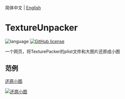 简体中文 | [English](README.en-US.md)

# TextureUnpacker

![language](https://img.shields.io/badge/language-react-red.svg) [![GitHub license](https://img.shields.io/github/license/mashape/apistatus.svg)](https://github.com/RobbinZhu/texture-unpacker/blob/master/LICENSE)

一个网页，将TexturePacker的plist文件和大图片还原成小图

## 范例

[还原小图](https://textureunpacker.59124.com/)

[![还原小图](https://textureunpacker.59124.com/demo.gif)](https://textureunpacker.59124.com/demo.gif)